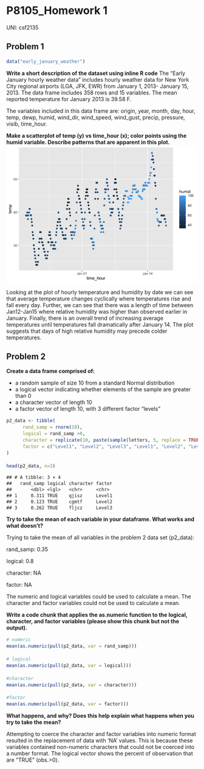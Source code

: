 P8105_Homework 1
================
UNI: csf2135

## Problem 1

``` r
data("early_january_weather")
```

**Write a short description of the dataset using inline R code** The
“Early January hourly weather data” includes hourly weather data for New
York City regional airports (LGA, JFK, EWR) from January 1, 2013-
January 15, 2013. The data frame includes 358 rows and 15 variables. The
mean reported temperature for January 2013 is 39.58 F.

The variables included in this data frame are: origin, year, month, day,
hour, temp, dewp, humid, wind_dir, wind_speed, wind_gust, precip,
pressure, visib, time_hour.

**Make a scatterplot of temp (y) vs time_hour (x); color points using
the humid variable. Describe patterns that are apparent in this plot.**
![](p8105_hw1_csf2135_files/figure-gfm/unnamed-chunk-3-1.png)<!-- -->

Looking at the plot of hourly temperature and humidity by date we can
see that average temperature changes cyclically where temperatures rise
and fall every day. Further, we can see that there was a length of time
between Jan12-Jan15 where relative humidity was higher than observed
earlier in January. Finally, there is an overall trend of increasing
average temperatures until temperatures fall dramatically after January
14. The plot suggests that days of high relative humidity may precede
colder temperatures.

## Problem 2

**Create a data frame comprised of:**

- a random sample of size 10 from a standard Normal distribution
- a logical vector indicating whether elements of the sample are greater
  than 0
- a character vector of length 10
- a factor vector of length 10, with 3 different factor “levels”

``` r
p2_data <- tibble(
      rand_samp = rnorm(10), 
      logical = rand_samp >0, 
      character = replicate(10, paste(sample(letters, 5, replace = TRUE), collapse = "")), 
      factor = c("Level1", "Level2", "Level3", "Level1", "Level2", "Level3", "Level1", "Level2", "Level3", "Level1")
)

head(p2_data, n=3)
```

    ## # A tibble: 3 × 4
    ##   rand_samp logical character factor
    ##       <dbl> <lgl>   <chr>     <chr> 
    ## 1     0.311 TRUE    qjisz     Level1
    ## 2     0.123 TRUE    cgmtf     Level2
    ## 3     0.262 TRUE    fljcz     Level3

**Try to take the mean of each variable in your dataframe. What works
and what doesn’t?**

Trying to take the mean of all variables in the problem 2 data set
(p2_data):

rand_samp: 0.35

logical: 0.8

character: NA

factor: NA

The numeric and logical variables could be used to calculate a mean. The
character and factor variables could not be used to calculate a mean.

**Write a code chunk that applies the as.numeric function to the
logical, character, and factor variables (please show this chunk but not
the output).**

``` r
# numeric 
mean(as.numeric(pull(p2_data, var = rand_samp)))

# logical 
mean(as.numeric(pull(p2_data, var = logical)))

#character 
mean(as.numeric(pull(p2_data, var = character)))

#factor
mean(as.numeric(pull(p2_data, var = factor)))
```

**What happens, and why? Does this help explain what happens when you
try to take the mean?**

Attempting to coerce the character and factor variables into numeric
format resulted in the replacement of data with ‘NA’ values. This is
because these variables contained non-numeric characters that could not
be coerced into a number format. The logical vector shows the percent of
observation that are “TRUE” (obs.\>0).
